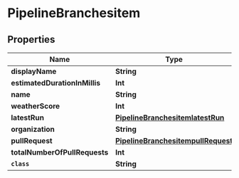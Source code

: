 

# PipelineBranchesitem


## Properties

Name | Type | Description | Notes
------------ | ------------- | ------------- | -------------
**displayName** | **String** |  |  [optional]
**estimatedDurationInMillis** | **Int** |  |  [optional]
**name** | **String** |  |  [optional]
**weatherScore** | **Int** |  |  [optional]
**latestRun** | [**PipelineBranchesitemlatestRun**](PipelineBranchesitemlatestRun.md) |  |  [optional]
**organization** | **String** |  |  [optional]
**pullRequest** | [**PipelineBranchesitempullRequest**](PipelineBranchesitempullRequest.md) |  |  [optional]
**totalNumberOfPullRequests** | **Int** |  |  [optional]
**`class`** | **String** |  |  [optional]



